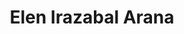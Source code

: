 ---
title: Elen Irazabal Arana
type: landing

sections:
  - block: hero
    content:
      title: Elen Irazabal Arana
      image:
        filename: foto_elen_01.JPG
      cta:
        label: '**Learn More**'
        url: '#about'
      cta_alt:
        label: View CV
        url: files/cv_elen_irazabal.pdf
      cta_note:
        label: ''
      text: |-
        **Isaac Asimov Fellow**
        
        **PhD(c) in Law and Economics** - Universidad de las Hespérides
    design:
      background:
        gradient_end: '#1976d2'
        gradient_start: '#004ba0'
        text_color_light: true
  
  - block: markdown
    id: about
    content:
      title: Biography
      text: |-
        Elen Irazabal Arana is an Isaac Asimov Fellow and PhD candidate in Law and Economics at Universidad de las Hespérides. She specializes in Artificial Intelligence law, economics, governance, and philosophy of law. 
        
        She is the author of "La Inteligencia Artificial explicada para abogados" (Artificial Intelligence Explained for Lawyers) published by Aranzadi La Ley, and runs the newsletter AdvocatusAI focused on AI and law.

        ### Interests
        - AI
        - Law and Economics  
        - Governance
        - Philosophy of Law

  - block: experience
    id: education
    content:
      title: Education
      date_format: Jan 2006
      items:
        - title: PhD(c) in Law and Economics
          company: Universidad de las Hespérides
          company_url: ''
          company_logo: 
          location: ''
          date_start: '2025-09-01'
          date_end: ''
          description: 'PhD candidate in Law and Economics'
          
        - title: "Master's degree in Economics"
          company: Universidad de las Hespérides
          company_url: ''
          company_logo: 
          location: ''
          date_start: '2024-09-01'
          date_end: '2025-06-01'
          description: "Master's degree in Economics"
          
        - title: Big Data Program
          company: University of Deusto
          company_url: ''
          company_logo: 
          location: ''
          date_start: '2017-09-01'
          date_end: '2018-06-01'
          description: 'Engineering Program in Big Data Technologies'
          
        - title: "Master's degree in International Relations"
          company: IE Business School
          company_url: ''
          company_logo: 
          location: ''
          date_start: '2013-09-01'
          date_end: '2014-06-01'
          description: 'Masters degree in International Relations'

        - title: Law Degree
          company: University of Deusto
          company_url: ''
          company_logo: 
          location: ''
          date_start: '2008-09-01'
          date_end: '2013-06-01'
          description: 'Bachelors degree in Law'
    design:
      columns: '2'

  - block: experience
    id: experience
    content:
      title: Professional Experience
      date_format: Jan 2006
      items:
        - title: Freelancer
          company: AdvocatusAI
          company_url: ''
          company_logo: 
          location: ''
          date_start: '2020-01-01'
          date_end: ''
          description: 'Curriculum development for law firms and lawyers regarding Artificial Intelligence and programming. Artificial Intelligence project consultancy for law firms.'

    design:
      columns: '2'

  - block: experience
    id: teaching
    content:
      title: Teaching
      date_format: Jan 2006
      items:
        - title: Ethics of Artificial Intelligence
          company: UC3M - Master in Computational Social Sciences
          company_url: ''
          company_logo: 
          location: 'Madrid, Spain'
          date_start: '2024-09-01'
          date_end: ''
          description: 'Teaching Ethics of Artificial Intelligence in the Masters program'
          
        - title: AI Regulation
          company: Instituto de Inteligencia Artificial (IIA) - Master in AI
          company_url: ''
          company_logo: 
          location: 'Madrid, Spain'
          date_start: '2024-09-01'
          date_end: ''
          description: 'Teaching AI Regulation in the Masters in Artificial Intelligence program'
    design:
      columns: '2'

  - block: markdown
    id: awards
    content:
      title: Awards
      text: |-
        **Best team and entrepreneurial idea in Google startup weekend 2018**

  - block: markdown
    id: publications
    content:
      title: Publications
      text: |-
        ### Books
        
        **La Inteligencia Artificial explicada para abogados** (Artificial Intelligence Explained for Lawyers)  
        *Aranzadi La Ley* | [Amazon Link](https://www.amazon.es/Inteligencia-Artificial-explicada-para-abogados/dp/8410292254)
        
        Comprehensive guide explaining Artificial Intelligence for legal professionals. Two editions published.

  - block: markdown
    id: working-papers
    content:
      title: Working Papers
      text: |-
        **The Impossibility of Ethical Calculation: Centralised AI Governance and the Suppression of Moral Discovery**
        
        The paper analyzes the ethical governance of AI through the Mises–Hayek critique of centralized planning, introducing the notion of an “impossibility of ethical calculation.” It argues that the AI Act and the GDPR impose a preventive, compliance-based model that blocks the decentralized discovery of ethical preferences and limits the adaptive capacity of information flows. The conclusion is that such centralization reduces moral autonomy and fosters regulatory capture.

  - block: markdown
    id: seminars
    content:
      title: Seminars
      text: |-
        **Seminar on Elinor Ostrom's Economic Thought**
        
        October 25-27, 2024 | Universidad Católica de Ávila
        
        Participated in an intensive seminar examining the economic theories and contributions of Nobel laureate Elinor Ostrom, focusing on commons governance and institutional analysis.

  - block: markdown
    id: popular-writing
    content:
      title: Selected Popular Writing
      text: |-
        **Blog Posts & Articles**
        
        - [Free Resources to Learn Programming and Artificial Intelligence](https://www.abogacia.es/publicaciones/blogs/blog-de-innovacion-legal/recursos-gratuitos-para-aprender-programacion-e-inteligencia-artificial/) - Spanish Bar Association (CGAE), January 2020
        
        - [Artificial Intelligence is Now Inevitable for the Legal Profession](https://www.abogacia.es/publicaciones/blogs/blog-de-innovacion-legal/la-inteligencia-artificial-ya-es-inevitable-para-la-profesion-juridica/) - Spanish Bar Association (CGAE), July 2019
        
        - [I'm Tired of Being a Lawyer, Should I Switch to Technology?](https://www.abogacia.es/publicaciones/blogs/blog-de-innovacion-legal/estoy-harta-de-ser-abogada-me-dedico-a-tecnologia/) - Spanish Bar Association (CGAE), December 2020

  - block: markdown
    id: newsletter
    content:
      title: Newsletter
      text: |-
        **AdvocatusAI**
        
        Subscribe to my newsletter for insights on AI, law, economics, and governance. Regular updates on the intersection of technology and legal practice.
        
        [Subscribe to Newsletter](https://advocatusai.substack.com/)
    design:
      columns: '1'

  - block: contact
    id: contact
    content:
      title: Contact
      subtitle:
      text: 
      email: elen@advocatusai.com
      phone: 
      appointment_url: ''
      address:
        street: 
        region: Madrid
        postcode: ''
        country: Spain
        country_code: ES
      directions: 
      contact_links: []
      autolink: true
      form:
        provider: netlify
        formspree:
          id:
        netlify:
          captcha: false
    design:
      columns: '2'
---